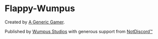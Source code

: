 # Flappy-Wumpus


Created by [A Generic Gamer](https://twitter.com/SlightlyGeneric).

Published by [Wumpus Studios](https://twitter.com/WumpusStudios) with generous support from [NotDiscord™](https://twitter.com/NotDiscord)
